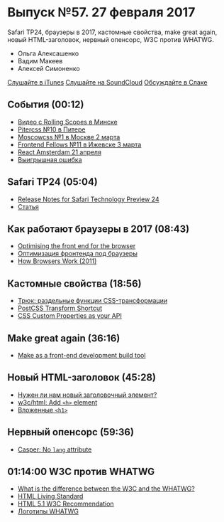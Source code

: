 # Выпуск №57. 27 февраля 2017

Safari TP24, браузеры в 2017, кастомные свойства, make great again, новый HTML-заголовок, нервный опенсорс, W3C против WHATWG.

- Ольга Алексашенко
- Вадим Макеев
- Алексей Симоненко

[Слушайте в iTunes](https://itunes.apple.com/ru/podcast/veb-standarty/id1080500016)
[Слушайте на SoundCloud](https://soundcloud.com/web-standards/episode-57)
[Обсуждайте в Слаке](http://slack.web-standards.ru/)

## События (00:12)

- [Видео с Rolling Scopes в Минске](https://youtu.be/CGfnGczxKAI?list=PLe--kalBDwjiiVq-AxoChmYbArhioKhQw)
- [Pitercss №10 в Питере](https://pitercss.timepad.ru/event/442550/)
- [Moscowcss №1 в Москве 2 марта](https://moscowcss.timepad.ru/event/443474/)
- [Frontend Fellows №11 в Ижевске 3 марта](https://frontendfellows.timepad.ru/event/448864/)
- [React Amsterdam 21 апреля](https://react.amsterdam/)
- [Выигрышная ошибка](https://github.com/pitercss/pitercss.com/issues/10)

## Safari TP24 (05:04)

- [Release Notes for Safari Technology Preview 24](https://webkit.org/blog/7423/release-notes-for-safari-technology-preview-24/)
- [Статья](ссылка)

## Как работают браузеры в 2017 (08:43)

- [Optimising the front end for the browser](https://dev.to/sanjsanj/optimising-the-front-end-for-thebrowser)
- [Оптимизация фронтенда под браузеры](https://habrahabr.ru/company/badoo/blog/322988/)
- [How Browsers Work (2011)](https://www.html5rocks.com/en/tutorials/internals/howbrowserswork/)

## Кастомные свойства (18:56)

- [Трюк: раздельные функции CSS-трансформации](http://css-live.ru/tricks/tryuk-razdelnye-funkcii-css-transformacii.html)
- [PostCSS Transform Shortcut](https://github.com/jonathantneal/postcss-transform-shortcut)
- [CSS Custom Properties as your API](https://sgom.es/posts/2017-02-17-css-custom-properties-as-your-api/)

## Make great again (36:16)

- [Make as a front-end development build tool](http://eprev.org/2017/02/20/make-as-a-front-end-development-build-tool/)

## Новый HTML-заголовок (45:28)

- [Нужен ли нам новый заголовочный элемент?](http://css-live.ru/html5/nuzhen-li-nam-novyj-zagolovochnyj-element.html)
- [w3c/html: Add `<h>` element](https://github.com/w3c/html/issues/774)
- [Вложенные `<h1>`](https://jsbin.com/jucorev/edit?html,output)

## Нервный опенсорс (59:36)

- [Casper: No `lang` attribute](https://github.com/TryGhost/Casper/issues/286)

## 01:14:00 W3C против WHATWG

- [What is the difference between the W3C and the WHATWG?](https://redd.it/5swe9b)
- [HTML Living Standard](https://html.spec.whatwg.org/multipage/)
- [HTML 5.1 W3C Recommendation](https://www.w3.org/TR/html51/)
- [Логотипы WHATWG](https://resources.whatwg.org/)
